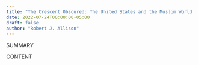 ```yaml
---
title: "The Crescent Obscured: The United States and the Muslim World  1776-1815"
date: 2022-07-24T00:00:00-05:00
draft: false
author: "Robert J. Allison"
---
```


SUMMARY

<!--more-->

CONTENT